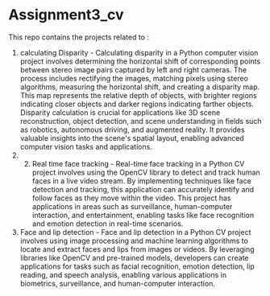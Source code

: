 # Assignment3_cv

This repo contains the projects related to :
1) calculating Disparity - Calculating disparity in a Python computer vision project involves determining the horizontal shift of corresponding points between stereo image pairs captured by left and right cameras. The process includes rectifying the images, matching pixels using stereo algorithms, measuring the horizontal shift, and creating a disparity map. This map represents the relative depth of objects, with brighter regions indicating closer objects and darker regions indicating farther objects. Disparity calculation is crucial for applications like 3D scene reconstruction, object detection, and scene understanding in fields such as robotics, autonomous driving, and augmented reality. It provides valuable insights into the scene's spatial layout, enabling advanced computer vision tasks and applications.
2) 2) Real time face tracking - Real-time face tracking in a Python CV project involves using the OpenCV library to detect and track human faces in a live video stream. By implementing techniques like face detection and tracking, this application can accurately identify and follow faces as they move within the video. This project has applications in areas such as surveillance, human-computer interaction, and entertainment, enabling tasks like face recognition and emotion detection in real-time scenarios.
3) Face and lip detection - Face and lip detection in a Python CV project involves using image processing and machine learning algorithms to locate and extract faces and lips from images or videos. By leveraging libraries like OpenCV and pre-trained models, developers can create applications for tasks such as facial recognition, emotion detection, lip reading, and speech analysis, enabling various applications in biometrics, surveillance, and human-computer interaction.
